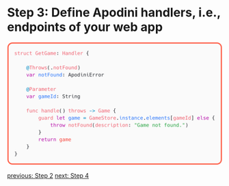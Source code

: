 # Step 3: Define Apodini handlers, i.e., endpoints of your web app

![step-3](./info-material/Apodini-OAS-Instructions/step-3.png)

[previous: Step 2](./step-2.md) [next: Step 4](./step-4.md)
